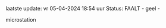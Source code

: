 laatste update: 
vr 05-04-2024 18:54   uur 
Status: FAALT - geel - 
<div class="service Y">microstation</div>